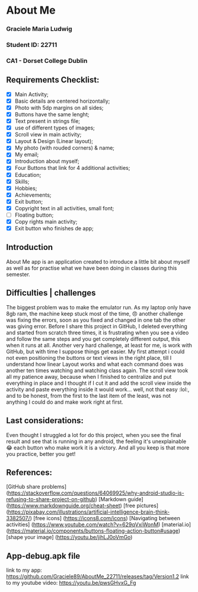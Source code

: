 # **About Me**
### Graciele Maria Ludwig
### Student ID: 22711
### CA1 - Dorset College Dublin

## Requirements Checklist:
- [x] Main Activity;
- [x] Basic details are centered horizontally;
- [x] Photo with 5dp margins on all sides;
- [x] Buttons have the same lenght;
- [x] Text present in strings file;
- [x] use of different types of images;
- [x] Scroll view in main activity;
- [x] Layout & Design (Linear layout);
- [x] My photo (with rouded corners) & name;
- [x] My email;
- [x] Introduction about myself;
- [x] Four Buttons that link for 4 additional activities;
- [x] Education;
- [x] Skills;
- [x] Hobbies;
- [x] Achievements;
- [x] Exit button;
- [x] Copyright text in all activities, small font;
- [ ] Floating button;
- [x] Copy rights main activity;
- [x] Exit button who finishes de app;

## Introduction
About Me app is an application created to introduce a little bit about myself as well as for practise 
what we have been doing in classes during this semester.

## Difficulties | challenges
The biggest problem was to make the emulator run. As my laptop only have 8gb ram, the machine keep stuck most of the time, :angry: 
another challenge was fixing the errors, soon as you fixed and changed in one tab the other was giving error.
Before I share this project in GitHub, I deleted everything and started from scratch three times, it is frustrating when you see a 
video and follow the same steps and you get completely different output, this when it runs at all. 
Another very hard challenge, at least for me, is work with GitHub, but with time I suppose things get easier.
My first attempt i could not even positioning the buttons or text views in the right place, till I understand how linear Layout works
and what each command does was another ten times watching and watching class again.
The scroll view took all my patience away, because when I finished to centralize and put everything in place and I thought if I cut it 
and add the scroll view inside the activity and paste everything inside it would work... well, not that easy :lol:, and to be honest, 
from the first to the last item of the least, was not anything I could do and make work right at first.

## Last considerations:
Even thought I struggled a lot for do this project, 
when you see the final result and see that is running in any android, 
the feeling it's unexplainable :joy: each button who make work it is a victory.
And all you keep is that more you practice, better you get!

## References:
[GitHub share problems] (https://stackoverflow.com/questions/64069925/why-android-studio-is-refusing-to-share-project-on-github)
[Markdown guide] (https://www.markdownguide.org/cheat-sheet)
[free pictures] (https://pixabay.com/illustrations/artificial-intelligence-brain-think-3382507/)
[free icons] (https://icons8.com/icons)
[Navigating between activities] (https://www.youtube.com/watch?v=629qVxiWonM)
[material.io] (https://material.io/components/buttons-floating-action-button#usage)
[shape your image] (https://youtu.be/jihLJ0oVmGo)

## App-debug.apk file
link to my app: https://github.com/Graciele89/AboutMe_22711/releases/tag/Version1.2
link to my youtube video:  https://youtu.be/pwsGHvxG_Fg
